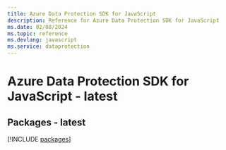 ```yaml
---
title: Azure Data Protection SDK for JavaScript
description: Reference for Azure Data Protection SDK for JavaScript
ms.date: 02/08/2024
ms.topic: reference
ms.devlang: javascript
ms.service: dataprotection
---
```

# Azure Data Protection SDK for JavaScript - latest
## Packages - latest
[!INCLUDE [packages](data-protection-index.md)]